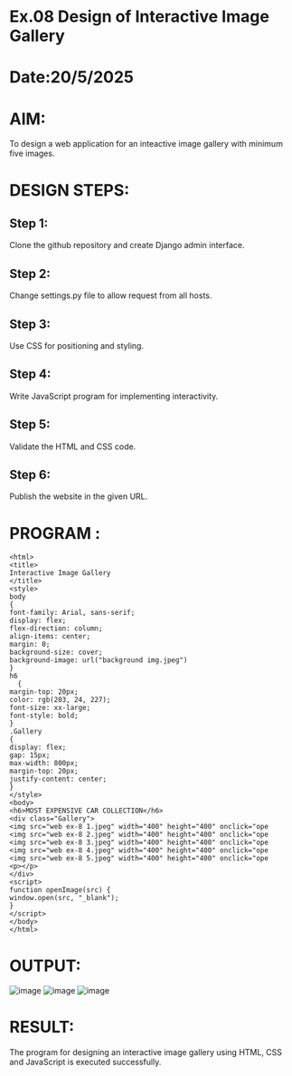 # Ex.08 Design of Interactive Image Gallery
# Date:20/5/2025
# AIM:
To design a web application for an inteactive image gallery with minimum five images.

# DESIGN STEPS:
## Step 1:
Clone the github repository and create Django admin interface.

## Step 2:
Change settings.py file to allow request from all hosts.

## Step 3:
Use CSS for positioning and styling.

## Step 4:
Write JavaScript program for implementing interactivity.

## Step 5:
Validate the HTML and CSS code.

## Step 6:
Publish the website in the given URL.

# PROGRAM :

    <html>
    <title>
    Interactive Image Gallery
    </title>
    <style>
    body
    {
    font-family: Arial, sans-serif;
    display: flex;
    flex-direction: column;
    align-items: center;
    margin: 0;
    background-size: cover;
    background-image: url("background img.jpeg")
    }
    h6
      {
    margin-top: 20px;
    color: rgb(203, 24, 227);
    font-size: xx-large;
    font-style: bold;
    }
    .Gallery
    {
    display: flex;
    gap: 15px;
    max-width: 800px;
    margin-top: 20px;
    justify-content: center;
    }
    </style>
    <body>
    <h6>MOST EXPENSIVE CAR COLLECTION</h6>
    <div class="Gallery">
    <img src="web ex-8 1.jpeg" width="400" height="400" onclick="ope
    <img src="web ex-8 2.jpeg" width="400" height="400" onclick="ope
    <img src="web ex-8 3.jpeg" width="400" height="400" onclick="ope
    <img src="web ex-8 4.jpeg" width="400" height="400" onclick="ope
    <img src="web ex-8 5.jpeg" width="400" height="400" onclick="ope
    <p></p>
    </div>
    <script>
    function openImage(src) {
    window.open(src, "_blank");
    }
    </script>
    </body>
    </html>
    
# OUTPUT:

![image](https://github.com/user-attachments/assets/b2f5053a-32d4-4530-8c45-aa076d82de7c)
![image](https://github.com/user-attachments/assets/3e7466ec-5874-4b55-9ccc-4771c3779b43)
![image](https://github.com/user-attachments/assets/8ef11f88-0fd1-4154-859e-80acb7595408)



# RESULT:
The program for designing an interactive image gallery using HTML, CSS and JavaScript is executed successfully.
